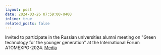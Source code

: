 ```yaml
---
layout: post
date: 2024-03-26 07:59:00-0400
inline: true
related_posts: false
---
```


Invited to participate in the Russian universities alumni meeting on "Green technology for the younger generation" at the International Forum ATOMEXPO-2024. [Media](https://www.rudn.ru/media/news/international-cooperation/rudn-provel-vstrechu-vypusknikov-partnerskih-vuzov-gk-rosatom-na-mejdunarodnom-forume-atomekspo--2024)
